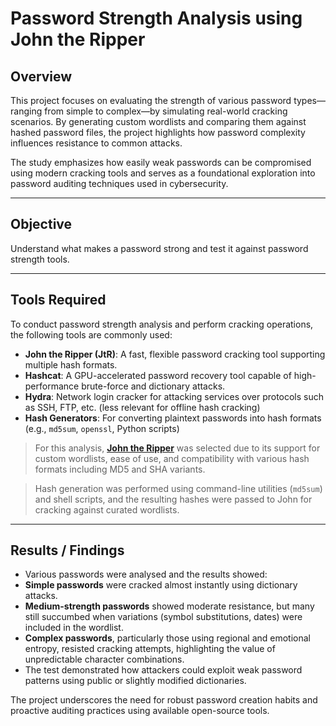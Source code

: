 # Password Strength Analysis using John the Ripper

## Overview

This project focuses on evaluating the strength of various password types—ranging from simple to complex—by simulating real-world cracking scenarios. By generating custom wordlists and comparing them against hashed password files, the project highlights how password complexity influences resistance to common attacks.

The study emphasizes how easily weak passwords can be compromised using modern cracking tools and serves as a foundational exploration into password auditing techniques used in cybersecurity.

---

## Objective

Understand what makes a password strong and test it against password strength tools.

---

## Tools Required

To conduct password strength analysis and perform cracking operations, the following tools are commonly used:

- **John the Ripper (JtR)**: A fast, flexible password cracking tool supporting multiple hash formats.
- **Hashcat**: A GPU-accelerated password recovery tool capable of high-performance brute-force and dictionary attacks.
- **Hydra**: Network login cracker for attacking services over protocols such as SSH, FTP, etc. (less relevant for offline hash cracking)
- **Hash Generators**: For converting plaintext passwords into hash formats (e.g., `md5sum`, `openssl`, Python scripts)

> For this analysis, [**John the Ripper**](./Documentation/JohnTheRipper.md) was selected due to its support for custom wordlists, ease of use, and compatibility with various hash formats including MD5 and SHA variants.

> Hash generation was performed using command-line utilities (`md5sum`) and shell scripts, and the resulting hashes were passed to John for cracking against curated wordlists.

---

## Results / Findings

- Various passwords were analysed and the results showed:
 - **Simple passwords** were cracked almost instantly using dictionary attacks.
 - **Medium-strength passwords** showed moderate resistance, but many still succumbed when variations (symbol substitutions, dates) were included in the wordlist.
 - **Complex passwords**, particularly those using regional and emotional entropy, resisted cracking attempts, highlighting the value of unpredictable character combinations.
 - The test demonstrated how attackers could exploit weak password patterns using public or slightly modified dictionaries.

The project underscores the need for robust password creation habits and proactive auditing practices using available open-source tools.

